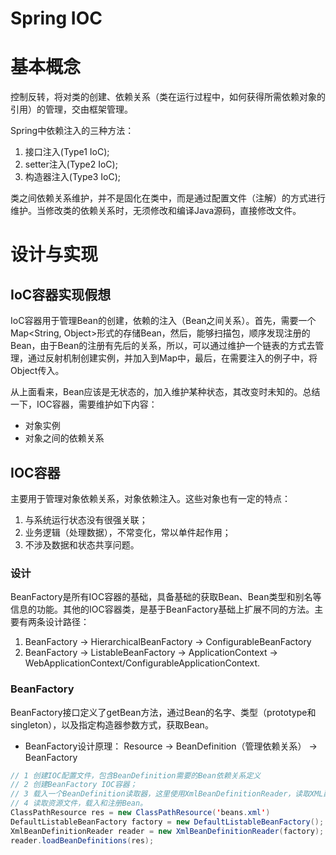 # Spring IOC
# 基本概念
控制反转，将对类的创建、依赖关系（类在运行过程中，如何获得所需依赖对象的引用）的管理，交由框架管理。

Spring中依赖注入的三种方法：
1. 接口注入(Type1 IoC);
2. setter注入(Type2 IoC);
3. 构造器注入(Type3 IoC);

类之间依赖关系维护，并不是固化在类中，而是通过配置文件（注解）的方式进行维护。当修改类的依赖关系时，无须修改和编译Java源码，直接修改文件。

# 设计与实现
## IoC容器实现假想
IoC容器用于管理Bean的创建，依赖的注入（Bean之间关系）。首先，需要一个Map<String, Object>形式的存储Bean，然后，能够扫描包，顺序发现注册的Bean，由于Bean的注册有先后的关系，所以，可以通过维护一个链表的方式去管理，通过反射机制创建实例，并加入到Map中，最后，在需要注入的例子中，将Object传入。

从上面看来，Bean应该是无状态的，加入维护某种状态，其改变时未知的。总结一下，IOC容器，需要维护如下内容：
- 对象实例
- 对象之间的依赖关系


## IOC容器
主要用于管理对象依赖关系，对象依赖注入。这些对象也有一定的特点：
1. 与系统运行状态没有很强关联；
2. 业务逻辑（处理数据），不常变化，常以单件起作用；
3. 不涉及数据和状态共享问题。

### 设计
BeanFactory是所有IOC容器的基础，具备基础的获取Bean、Bean类型和别名等信息的功能。其他的IOC容器类，是基于BeanFactory基础上扩展不同的方法。主要有两条设计路径：
1. BeanFactory -> HierarchicalBeanFactory -> ConfigurableBeanFactory
2. BeanFactory -> ListableBeanFactory -> ApplicationContext -> WebApplicationContext/ConfigurableApplicationContext.

### BeanFactory
BeanFactory接口定义了getBean方法，通过Bean的名字、类型（prototype和singleton），以及指定构造器参数方式，获取Bean。

- BeanFactory设计原理： Resource -> BeanDefinition（管理依赖关系） -> BeanFactory

```java
// 1 创建IOC配置文件，包含BeanDefinition需要的Bean依赖关系定义
// 2 创建BeanFactory IOC容器；
// 3 载入一个BeanDefinition读取器，这里使用XmlBeanDefinitionReader，读取XML配置文件(通过回调配置给BeanFactory)；
// 4 读取资源文件，载入和注册Bean。
ClassPathResource res = new ClassPathResource('beans.xml')
DefaultListableBeanFactory factory = new DefaultListableBeanFactory();
XmlBeanDefinitionReader reader = new XmlBeanDefinitionReader(factory);
reader.loadBeanDefinitions(res);
```





















